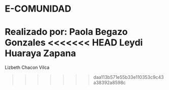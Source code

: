 # E-COMUNIDAD
Realizado por:
Paola Begazo Gonzales
<<<<<<< HEAD
Leydi Huaraya Zapana
=======
Lizbeth Chacon Vilca
>>>>>>> daa113b571e55b33e110353c9c43a38392a8598c
